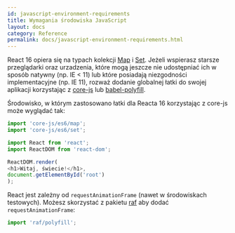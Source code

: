 ```yaml
---
id: javascript-environment-requirements
title: Wymagania środowiska JavaScript
layout: docs
category: Reference
permalink: docs/javascript-environment-requirements.html
---
```


React 16 opiera się na typach kolekcji [Map](https://developer.mozilla.org/en-US/docs/Web/JavaScript/Reference/Global_Objects/Map) i [Set](https://developer.mozilla.org/en-US/docs/Web/JavaScript/Reference/Global_Objects/Set). Jeżeli wspierasz starsze przeglądarki oraz urzadzenia, które mogą jeszcze nie udostępniać ich w sposób natywny (np. IE < 11) lub które posiadają niezgodności implementacyjne (np. IE 11), rozważ dodanie globalnej łatki do swojej aplikacji korzystając z [core-js](https://github.com/zloirock/core-js) lub [babel-polyfill](https://babeljs.io/docs/usage/polyfill/).

Środowisko, w którym zastosowano łatki dla Reacta 16 korzystając z core-js może wyglądać tak:

```js
import 'core-js/es6/map';
import 'core-js/es6/set';

import React from 'react';
import ReactDOM from 'react-dom';

ReactDOM.render(
<h1>Witaj, świecie!</h1>,
document.getElementById('root')
);
```

React jest zależny od `requestAnimationFrame` (nawet w środowiskach testowych).
Możesz skorzystać z pakietu [raf](https://www.npmjs.com/package/raf) aby dodać `requestAnimationFrame`:

```js
import 'raf/polyfill';
```